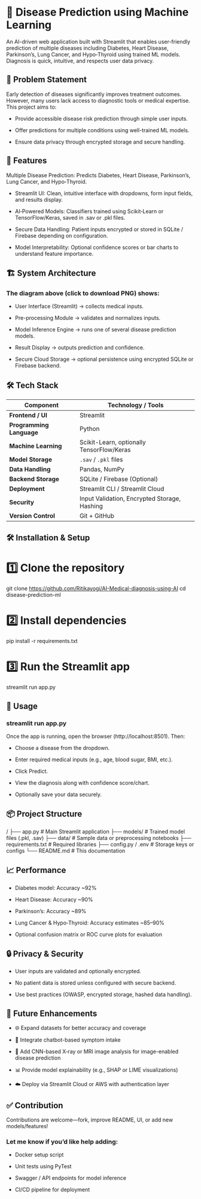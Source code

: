 # 🏥 Disease Prediction using Machine Learning

An AI-driven web application built with Streamlit that enables user-friendly prediction of multiple diseases including Diabetes, Heart Disease, Parkinson’s, Lung Cancer, and Hypo‑Thyroid using trained ML models. Diagnosis is quick, intuitive, and respects user data privacy.


## 🎯 Problem Statement

Early detection of diseases significantly improves treatment outcomes. However, many users lack access to diagnostic tools or medical expertise. This project aims to:

* Provide accessible disease risk prediction through simple user inputs.

* Offer predictions for multiple conditions using well-trained ML models.

* Ensure data privacy through encrypted storage and secure handling.

## 🚀 Features

Multiple Disease Prediction: Predicts Diabetes, Heart Disease, Parkinson’s, Lung Cancer, and Hypo‑Thyroid.

* Streamlit UI: Clean, intuitive interface with dropdowns, form input fields, and results display.

* AI‑Powered Models: Classifiers trained using Scikit‑Learn or TensorFlow/Keras, saved in .sav or .pkl files.

* Secure Data Handling: Patient inputs encrypted or stored in SQLite / Firebase depending on configuration.

* Model Interpretability: Optional confidence scores or bar charts to understand feature importance.

## 🏗️ System Architecture

### The diagram above (click to download PNG) shows:

* User Interface (Streamlit) → collects medical inputs.

* Pre-processing Module → validates and normalizes inputs.

* Model Inference Engine → runs one of several disease prediction models.

* Result Display → outputs prediction and confidence.

* Secure Cloud Storage → optional persistence using encrypted SQLite or Firebase backend.


## 🛠️ Tech Stack

| Component              | Technology / Tools                               |
|------------------------|--------------------------------------------------|
| **Frontend / UI**      | Streamlit                                        |
| **Programming Language** | Python                                         |
| **Machine Learning**   | Scikit-Learn, optionally TensorFlow/Keras        |
| **Model Storage**      | `.sav` / `.pkl` files                            |
| **Data Handling**      | Pandas, NumPy                                    |
| **Backend Storage**    | SQLite / Firebase (Optional)                     |
| **Deployment**         | Streamlit CLI / Streamlit Cloud                  |
| **Security**           | Input Validation, Encrypted Storage, Hashing     |
| **Version Control**    | Git + GitHub                                     |


## 🛠️ Installation & Setup

# 1️⃣ Clone the repository
git clone https://github.com/Ritikayogi/AI-Medical-diagnosis-using-AI
cd disease-prediction-ml

# 2️⃣ Install dependencies
pip install -r requirements.txt

# 3️⃣ Run the Streamlit app
streamlit run app.py

## 🚀 Usage

### streamlit run app.py

Once the app is running, open the browser (http://localhost:8501). Then:

* Choose a disease from the dropdown.

* Enter required medical inputs (e.g., age, blood sugar, BMI, etc.).

* Click Predict.

* View the diagnosis along with confidence score/chart.

* Optionally save your data securely.

## 📦 Project Structure

/
├── app.py                 # Main Streamlit application
├── models/                # Trained model files (.pkl, .sav)
├── data/                  # Sample data or preprocessing notebooks
├── requirements.txt       # Required libraries
├── config.py / .env       # Storage keys or configs
└── README.md              # This documentation

## 📈 Performance

* Diabetes model: Accuracy ~92%

* Heart Disease: Accuracy ~90%

* Parkinson’s: Accuracy ~89%

* Lung Cancer & Hypo‑Thyroid: Accuracy estimates ~85–90%

* Optional confusion matrix or ROC curve plots for evaluation


## 🔒 Privacy & Security

* User inputs are validated and optionally encrypted.

* No patient data is stored unless configured with secure backend.

* Use best practices (OWASP, encrypted storage, hashed data handling).


## 📅 Future Enhancements

* 🌐 Expand datasets for better accuracy and coverage

* 💬 Integrate chatbot-based symptom intake

* 🧠 Add CNN-based X‑ray or MRI image analysis for image-enabled disease prediction

* 📊 Provide model explainability (e.g., SHAP or LIME visualizations)

* ☁️ Deploy via Streamlit Cloud or AWS with authentication layer

## ✅ Contribution

Contributions are welcome—fork, improve README, UI, or add new models/features!

### Let me know if you’d like help adding:

* Docker setup script

* Unit tests using PyTest

* Swagger / API endpoints for model inference

* CI/CD pipeline for deployment
